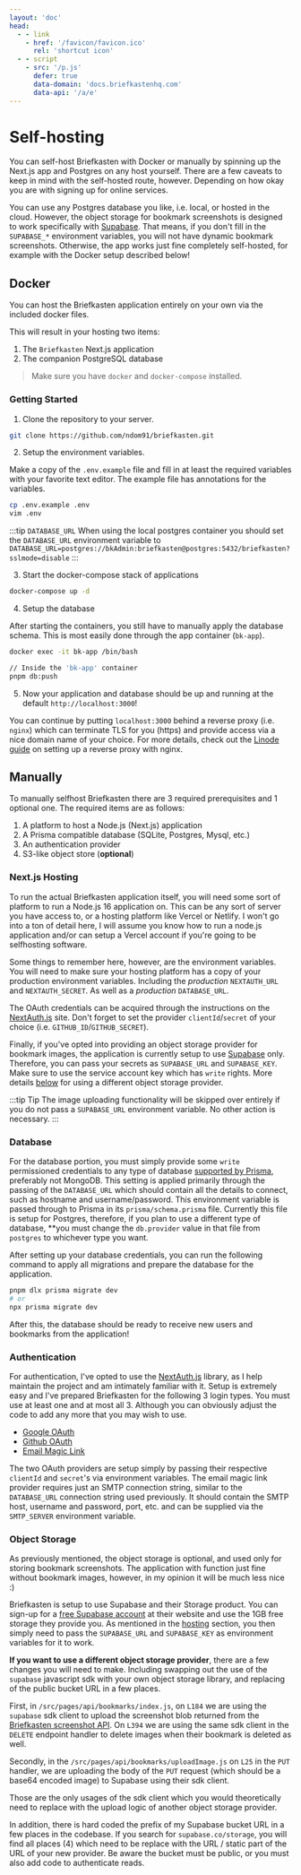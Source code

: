 ```yaml
---
layout: 'doc'
head:
  - - link
    - href: '/favicon/favicon.ico'
      rel: 'shortcut icon'
  - - script
    - src: '/p.js'
      defer: true
      data-domain: 'docs.briefkastenhq.com'
      data-api: '/a/e'
---
```


# Self-hosting

You can self-host Briefkasten with Docker or manually by spinning up the Next.js app and Postgres on any host yourself. There are a few caveats to keep in mind with the self-hosted route, however. Depending on how okay you are with signing up for online services.

You can use any Postgres database you like, i.e. local, or hosted in the cloud. However, the object storage for bookmark screenshots is designed to work specifically with [Supabase](https://supabase.io). That means, if you don't fill in the `SUPABASE_*` environment variables, you will not have dynamic bookmark screenshots. Otherwise, the app works just fine completely self-hosted, for example with the Docker setup described below!

## Docker

You can host the Briefkasten application entirely on your own via the included docker files.

This will result in your hosting two items:

1. The `Briefkasten` Next.js application
2. The companion PostgreSQL database

> Make sure you have `docker` and `docker-compose` installed.

### Getting Started

1. Clone the repository to your server.

```bash
git clone https://github.com/ndom91/briefkasten.git
```

2. Setup the environment variables.

Make a copy of the `.env.example` file and fill in at least the required variables with your favorite text editor. The example file has annotations for the variables.

```bash
cp .env.example .env
vim .env
```

:::tip `DATABASE_URL`
When using the local postgres container you should set the `DATABASE_URL` environment variable to `DATABASE_URL=postgres://bkAdmin:briefkasten@postgres:5432/briefkasten?sslmode=disable`
:::

3. Start the docker-compose stack of applications

```bash
docker-compose up -d
```

4. Setup the database

After starting the containers, you still have to manually apply the database schema. This is most easily done through the app container (`bk-app`).

```bash
docker exec -it bk-app /bin/bash

// Inside the 'bk-app' container
pnpm db:push
```

5. Now your application and database should be up and running at the default `http://localhost:3000`!

You can continue by putting `localhost:3000` behind a reverse proxy (i.e. `nginx`) which can terminate TLS for you (https) and provide access via a nice domain name of your choice. For more details, check out the [Linode guide](https://www.linode.com/docs/guides/use-nginx-reverse-proxy/#configure-nginx) on setting up a reverse proxy with nginx.

## Manually

To manually selfhost Briefkasten there are 3 required prerequisites and 1 optional one. The required items are as follows:

1. A platform to host a Node.js (Next.js) application
2. A Prisma compatible database (SQLite, Postgres, Mysql, etc.)
3. An authentication provider
4. S3-like object store (**optional**)

### Next.js Hosting

To run the actual Briefkasten application itself, you will need some sort of platform to run a Node.js 16 application on. This can be any sort of server you have access to, or a hosting platform like Vercel or Netlify. I won't go into a ton of detail here, I will assume you know how to run a node.js application and/or can setup a Vercel account if you're going to be selfhosting software.

Some things to remember here, however, are the environment variables. You will need to make sure your hosting platform has a copy of your production environment variables. Including the _production_ `NEXTAUTH_URL` and `NEXTAUTH_SECRET`. As well as a _production_ `DATABASE_URL`.

The OAuth credentials can be acquired through the instructions on the [NextAuth.js](https://next-auth.js.org/providers/github) site. Don't forget to set the provider `clientId`/`secret` of your choice (i.e. `GITHUB_ID`/`GITHUB_SECRET`).

Finally, if you've opted into providing an object storage provider for bookmark images, the application is currently setup to use [Supabase](https://supabase.io) only. Therefore, you can pass your secrets as `SUPABASE_URL` and `SUPABASE_KEY`. Make sure to use the service account key which has `write` rights. More details [below](#object-storage) for using a different object storage provider.

:::tip Tip
The image uploading functionality will be skipped over entirely if you do not pass a `SUPABASE_URL` environment variable. No other action is necessary.
:::

### Database

For the database portion, you must simply provide some `write` permissioned credentials to any type of database [supported by Prisma](https://www.prisma.io/docs/reference/database-reference/supported-databases), preferably not MongoDB. This setting is applied primarily through the passing of the `DATABASE_URL` which should contain all the details to connect, such as hostname and username/password. This environment variable is passed through to Prisma in its `prisma/schema.prisma` file. Currently this file is setup for Postgres, therefore, if you plan to use a different type of database, \*\*you must change the `db.provider` value in that file from `postgres` to whichever type you want.

After setting up your database credentials, you can run the following command to apply all migrations and prepare the database for the application.

```bash
pnpm dlx prisma migrate dev
# or
npx prisma migrate dev
```

After this, the database should be ready to receive new users and bookmarks from the application!

### Authentication

For authentication, I've opted to use the [NextAuth.js](https://next-auth.js.org) library, as I help maintain the project and am intimately familiar with it. Setup is extremely easy and I've prepared Briefkasten for the following 3 login types. You must use at least one and at most all 3. Although you can obviously adjust the code to add any more that you may wish to use.

- [Google OAuth](https://next-auth.js.org/providers/google)
- [Github OAuth](https://next-auth.js.org/providers/github)
- [Email Magic Link](https://next-auth.js.org/providers/email)

The two OAuth providers are setup simply by passing their respective `clientId` and `secret`'s via environment variables. The email magic link provider requires just an SMTP connection string, similar to the `DATABASE_URL` connection string used previously. It should contain the SMTP host, username and password, port, etc. and can be supplied via the `SMTP_SERVER` environment variable.

### Object Storage

As previously mentioned, the object storage is optional, and used only for storing bookmark screenshots. The application with function just fine without bookmark images, however, in my opinion it will be much less nice :)

Briefkasten is setup to use Supabase and their Storage product. You can sign-up for a [free Supabase account](https://supabase.io) at their website and use the 1GB free storage they provide you. As mentioned in the [hosting](#next-js-hosting) section, you then simply need to pass the `SUPABASE_URL` and `SUPABASE_KEY` as environment variables for it to work.

**If you want to use a different object storage provider**, there are a few changes you will need to make. Including swapping out the use of the `supabase` javascript sdk with your own object storage library, and replacing of the public bucket URL in a few places.

First, in `/src/pages/api/bookmarks/index.js`, on `L184` we are using the `supabase` sdk client to upload the screenshot blob returned from the [Briefkasten screenshot API](https://github.com/ndom91/briefkasten-screenshot). On `L394` we are using the same sdk client in the `DELETE` endpoint handler to delete images when their bookmark is deleted as well.

Secondly, in the `/src/pages/api/bookmarks/uploadImage.js` on `L25` in the `PUT` handler, we are uploading the body of the `PUT` request (which should be a base64 encoded image) to Supabase using their sdk client.

Those are the only usages of the sdk client which you would theoretically need to replace with the upload logic of another object storage provider.

In addition, there is hard coded the prefix of my Supabase bucket URL in a few places in the codebase. If you search for `supabase.co/storage`, you will find all places (4) which need to be replace with the URL / static part of the URL of your new provider. Be aware the bucket must be public, or you must also add code to authenticate reads.
